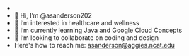 - 
- 👋 Hi, I’m @asanderson202
- 👀 I’m interested in healthcare and wellness
- 🌱 I’m currently learning Java and Google Cloud Concepts
- 💞️ I’m looking to collaborate on coding and design
- Here's how to reach me: asanderson@aggies.ncat.edu

<!---
asanderson202/asanderson202 is a ✨ special ✨ repository because its `README.md` (this file) appears on your GitHub profile.
You can click the Preview link to take a look at your changes.
--->
